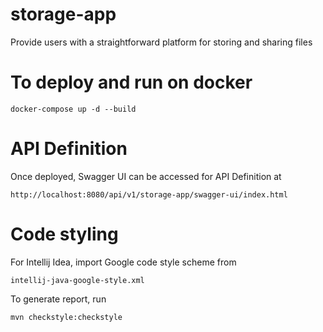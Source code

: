 # storage-app
Provide users with a straightforward platform for storing and sharing files

# To deploy and run on docker

``docker-compose up -d --build``

# API Definition

Once deployed, Swagger UI can be accessed for API Definition at 

``http://localhost:8080/api/v1/storage-app/swagger-ui/index.html``

# Code styling

For Intellij Idea, import Google code style scheme from 

``intellij-java-google-style.xml`` 

To generate report, run

``mvn checkstyle:checkstyle``